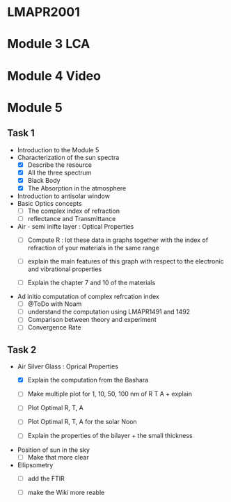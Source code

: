 # LMAPR2001
# Module 3 LCA
# Module 4 Video 


# Module 5

## Task 1 
- Introduction to the Module 5 
- Characterization of the sun spectra 
    - [x] Describe the resource
    - [x] All the three spectrum 
    - [x] Black Body 
    - [x] The Absorption in the atmosphere 

- Introduction to antisolar window 
- Basic Optics concepts 
    - [ ] The complex index of refraction 
    - [ ] reflectance and Transmittance 
    
- Air - semi inifte layer : Optical Properties 
    - [ ] Compute R : lot these data in graphs together with the index of refraction of your materials in the same
range
    - [ ] explain the main features of this graph with respect to the electronic and vibrational properties
    - [ ] Explain the chapter 7 and 10 
of the materials


- Ad initio computation of complex refrcation index 
    - [ ] @ToDo with Noam
    - [ ] understand the computation using LMAPR1491 and 1492 
    - [ ] Comparison between theory and experiment 
    - [ ] Convergence Rate 

## Task 2
- Air Silver Glass : Oprical Properties 
    -[x] Explain the computation from the Bashara 
    -[ ] Make multiple plot for 1, 10, 50, 100 nm of R T A + explain 
    -[ ] Plot Optimal R, T, A 
    -[ ] Plot Optimal R, T, A for the solar Noon
    -[ ] Explain the properties of the bilayer + the small thickness 

    
- Position of sun in the sky 
    -[ ] Make that more clear 

- Ellipsometry 
    -[ ] add the FTIR
    -[ ] make the Wiki more reable


